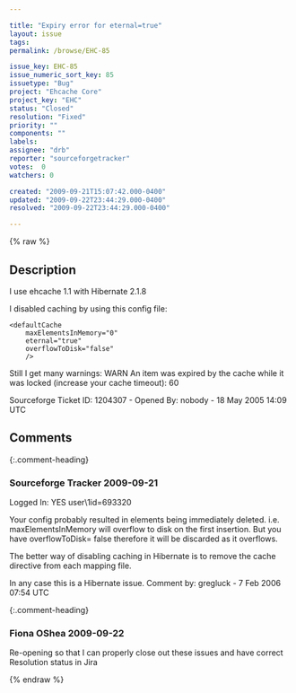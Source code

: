 ```yaml
---

title: "Expiry error for eternal=true"
layout: issue
tags: 
permalink: /browse/EHC-85

issue_key: EHC-85
issue_numeric_sort_key: 85
issuetype: "Bug"
project: "Ehcache Core"
project_key: "EHC"
status: "Closed"
resolution: "Fixed"
priority: ""
components: ""
labels: 
assignee: "drb"
reporter: "sourceforgetracker"
votes:  0
watchers: 0

created: "2009-09-21T15:07:42.000-0400"
updated: "2009-09-22T23:44:29.000-0400"
resolved: "2009-09-22T23:44:29.000-0400"

---
```




{% raw %}



## Description

<div markdown="1" class="description">

I use ehcache 1.1 with Hibernate 2.1.8

I disabled caching by using this config file:

<ehcache>
    <diskStore path="java.io.tmpdir"/>

    <defaultCache
        maxElementsInMemory="0"
        eternal="true"
        overflowToDisk="false"
        />

</ehcache>

Still I get many warnings: 
WARN  An item was expired by the cache while it was
locked (increase your cache timeout): 60



Sourceforge Ticket ID: 1204307 - Opened By: nobody - 18 May 2005 14:09 UTC

</div>

## Comments


{:.comment-heading}
### **Sourceforge Tracker** <span class="date">2009-09-21</span>

<div markdown="1" class="comment">

Logged In: YES 
user\1id=693320

Your config probably resulted in elements being immediately deleted. i.e. 
maxElementsInMemory will overflow to disk on the first insertion. But you have 
overflowToDisk= false therefore it will be discarded as it overflows.

The better way of disabling caching in Hibernate is to remove the cache directive 
from each mapping file.

In any case this is a Hibernate issue.
Comment by: gregluck - 7 Feb 2006 07:54 UTC

</div>


{:.comment-heading}
### **Fiona OShea** <span class="date">2009-09-22</span>

<div markdown="1" class="comment">

Re-opening so that I can properly close out these issues and have correct Resolution status in Jira

</div>



{% endraw %}
